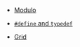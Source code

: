 - [Modulo](../c++/modulo.md)

- [`#define` and `typedef`](https://github.com/ElijahGCHEN/TIL/blob/main/c++/trivia.md#define-and-typedef)

- [Grid](../cp/grid.md)
